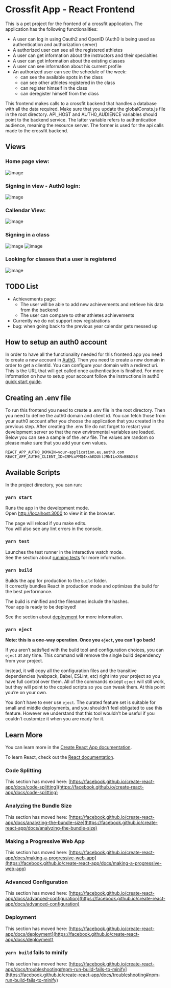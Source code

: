 # Crossfit App - React Frontend

This is a pet project for the frontend of a crossfit application.
The application has the following functionalities:

- A user can log in using Oauth2 and OpenID (Auth0 is being used as authentication and authorization server)
- A authorized user can see all the registered athletes
- A user can get information about the instructors and their specialties
- A user can get information about the existing classes
- A user can see information about his current profile
- An authorized user can see the schedule of the week:
  - can see the available spots in the class
  - can see other athletes registered in the class
  - can register himself in the class
  - can deregister himself from the class

This frontend makes calls to a crossfit backend that handles a database with all the data required. Make sure that you update the globalConsts.js file in the root directory. API_HOST and AUTH0_AUDIENCE variables should point to the backend service. The latter variable refers to authentication audience, meaning the resource server. The former is used for the api calls made to the crossfit backend.

## Views

### Home page view:

![image](https://user-images.githubusercontent.com/34338768/103912088-26a68400-5107-11eb-8e91-45d70fbcd89e.png)

### Signing in view - Auth0 login:

![image](https://user-images.githubusercontent.com/34338768/103912155-3b831780-5107-11eb-9e57-7d9d4e377f4b.png)

### Callendar View:

![image](https://user-images.githubusercontent.com/34338768/103911513-6caf1800-5106-11eb-9032-94c2b3c3c5ba.png)

### Signing in a class

![image](https://user-images.githubusercontent.com/34338768/103911823-cfa0af00-5106-11eb-816f-a038f5523ba0.png)
![image](https://user-images.githubusercontent.com/34338768/103911753-b4ce3a80-5106-11eb-8d4e-98f0a648ed68.png)

### Looking for classes that a user is registered

![image](https://user-images.githubusercontent.com/34338768/103911978-024aa780-5107-11eb-8f0c-eddd261c77ff.png)

## TODO List

- Achievements page:
  - The user will be able to add new achievements and retrieve his data from the backend
  - The user can compare to other athletes achievements
- Currently we do not support new registrations
- bug: when going back to the previous year calendar gets messed up

## How to setup an auth0 account

In order to have all the functionality needed for this frontend app you need
to create a new account in [Auth0](https://auth0.com/). Then you need to create a new domain
in order to get a clientId. You can configure your domain with a redirect uri.
This is the URL that will get called once authentication is finsihed. For
more information on how to setup your account follow the instructions in auth0 [quick start guide](https://auth0.com/docs/quickstart/spa/react).

## Creating an .env file

To run this frontend you need to create a .env file in the root directory. Then you
need to define the auth0 domain and client id. You can fetch those from your auth0 account after you choose the application that you created in the previous step. After
creating the .env file do not forget to restart your development server so that the
new enviromental variables are loaded. Below you can see a sample of the .env file.
The values are random so please make sure that you add your own values.

```
REACT_APP_AUTH0_DOMAIN=your-application.eu.auth0.com
REACT_APP_AUTH0_CLIENT_ID=I9McoPMQ4kxhKDUhlJ9NILvXNvBB6X58
```

## Available Scripts

In the project directory, you can run:

### `yarn start`

Runs the app in the development mode.\
Open [http://localhost:3000](http://localhost:3000) to view it in the browser.

The page will reload if you make edits.\
You will also see any lint errors in the console.

### `yarn test`

Launches the test runner in the interactive watch mode.\
See the section about [running tests](https://facebook.github.io/create-react-app/docs/running-tests) for more information.

### `yarn build`

Builds the app for production to the `build` folder.\
It correctly bundles React in production mode and optimizes the build for the best performance.

The build is minified and the filenames include the hashes.\
Your app is ready to be deployed!

See the section about [deployment](https://facebook.github.io/create-react-app/docs/deployment) for more information.

### `yarn eject`

**Note: this is a one-way operation. Once you `eject`, you can’t go back!**

If you aren’t satisfied with the build tool and configuration choices, you can `eject` at any time. This command will remove the single build dependency from your project.

Instead, it will copy all the configuration files and the transitive dependencies (webpack, Babel, ESLint, etc) right into your project so you have full control over them. All of the commands except `eject` will still work, but they will point to the copied scripts so you can tweak them. At this point you’re on your own.

You don’t have to ever use `eject`. The curated feature set is suitable for small and middle deployments, and you shouldn’t feel obligated to use this feature. However we understand that this tool wouldn’t be useful if you couldn’t customize it when you are ready for it.

## Learn More

You can learn more in the [Create React App documentation](https://facebook.github.io/create-react-app/docs/getting-started).

To learn React, check out the [React documentation](https://reactjs.org/).

### Code Splitting

This section has moved here: [https://facebook.github.io/create-react-app/docs/code-splitting](https://facebook.github.io/create-react-app/docs/code-splitting)

### Analyzing the Bundle Size

This section has moved here: [https://facebook.github.io/create-react-app/docs/analyzing-the-bundle-size](https://facebook.github.io/create-react-app/docs/analyzing-the-bundle-size)

### Making a Progressive Web App

This section has moved here: [https://facebook.github.io/create-react-app/docs/making-a-progressive-web-app](https://facebook.github.io/create-react-app/docs/making-a-progressive-web-app)

### Advanced Configuration

This section has moved here: [https://facebook.github.io/create-react-app/docs/advanced-configuration](https://facebook.github.io/create-react-app/docs/advanced-configuration)

### Deployment

This section has moved here: [https://facebook.github.io/create-react-app/docs/deployment](https://facebook.github.io/create-react-app/docs/deployment)

### `yarn build` fails to minify

This section has moved here: [https://facebook.github.io/create-react-app/docs/troubleshooting#npm-run-build-fails-to-minify](https://facebook.github.io/create-react-app/docs/troubleshooting#npm-run-build-fails-to-minify)
